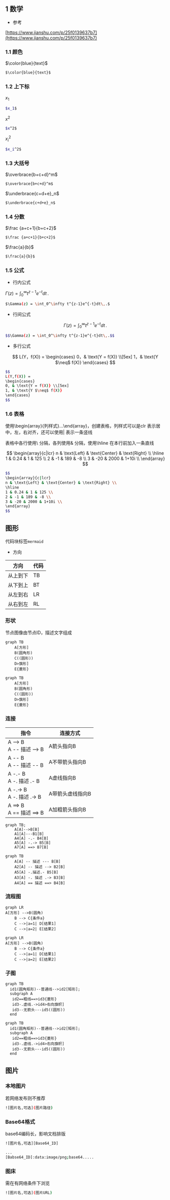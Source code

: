 <!--
 * @Description: 
 * @Version: 1.0
 * @Author: DaLao
 * @Email: dalao_li@163.com
 * @Date: 2021-11-16 23:39:26
 * @LastEditors: dalao
 * @LastEditTime: 2022-04-17 09:22:55
-->

## 1 数学

- 参考

[https://www.jianshu.com/p/25f0139637b7](https://www.jianshu.com/p/25f0139637b7)



### 1.1 颜色


$\color{blue}{text}$

```sh
$\color{blue}{text}$
```



### 1.2 上下标


$x_1$

```sh
$x_1$
```

$x^2$

```sh
$x^2$
```

$x_i^2$

```sh
$x_i^2$
```



### 1.3 大括号


$\overbrace{b+c+d}^m$

```sh
$\overbrace{b+c+d}^m$
```

$\underbrace{c+d+e}_n$

```sh
$\underbrace{c+d+e}_n$
```



### 1.4 分数


$\frac {a+c+1}{b+c+2}$

```sh
$\frac {a+c+1}{b+c+2}$
```


$\frac{a}{b}$

```sh
$\frac{a}{b}$
```



### 1.5 公式


- 行内公式

$\Gamma(z) = \int_0^\infty t^{z-1}e^{-t}dt\,.$

```sh
$\Gamma(z) = \int_0^\infty t^{z-1}e^{-t}dt\,.$
```


- 行间公式

$$\Gamma(z) = \int_0^\infty t^{z-1}e^{-t}dt\,.$$

```sh
$$\Gamma(z) = \int_0^\infty t^{z-1}e^{-t}dt\,.$$
```


- 多行公式

$$
L(Y，f(X)) =
\begin{cases}
0，& \text{Y = f(X)} \\[5ex]
1，& \text{Y $\neq$ f(X)}
\end{cases}
$$

```sh
$$
L(Y,f(X)) =
\begin{cases}
0, & \text{Y = f(X)} \\[5ex]
1, & \text{Y $\neq$ f(X)}
\end{cases}
$$
```


### 1.6 表格


使用\begin{array}{列样式}…\end{array}，创建表格，列样式可以是clr 表示居中，左，右对齐，还可以使用| 表示一条竖线

表格中各行使用\\ 分隔，各列使用& 分隔，使用\hline 在本行前加入一条直线


$$
\begin{array}{c|lcr}
n & \text{Left} & \text{Center} & \text{Right} \\
\hline
1 & 0.24 & 1 & 125 \\
2 & -1 & 189 & -8 \\
3 & -20 & 2000 & 1+10i \\
\end{array}
$$

```sh
$$
\begin{array}{c|lcr}
n & \text{Left} & \text{Center} & \text{Right} \\
\hline
1 & 0.24 & 1 & 125 \\
2 & -1 & 189 & -8 \\
3 & -20 & 2000 & 1+10i \\
\end{array}
$$
```


## 图形


代码块标签`mermaid`


- 方向

| 方向     | 代码 |
| -------- | ---- |
| 从上到下 | TB   |
| 从下到上 | BT   |
| 从左到右 | LR   |
| 从右到左 | RL   |



### 形状


节点图像由节点ID，描述文字组成

```mermaid
graph TB
    A[方形]
    B(圆角形)
    C((圆形))
    D>旗形]
    E{菱形}
```

```
graph TB
    A[方形]
    B(圆角形)
    C((圆形))
    D>旗形]
    E{菱形}
```


### 连接


| 指令                        | 连接方式         |
| --------------------------- | ---------------- |
| A --> B<br>A -- 描述 --> B  | A箭头指向B       |
| A -- B<br>A -- 描述 -- B    | A不带箭头指向B   |
| A -.- B<br>A -. 描述 .- B   | A虚线指向B       |
| A -.-> B<br>A -. 描述 .-> B | A带箭头虚线指向B |
| A ==> B<br>A == 描述 ==> B  | A加粗箭头指向B   |
```mermaid
graph TB;
    A[A]-->B[B]
    A1[A]---B1[B]
    A4[A] -.- B4[B] 
    A5[A] -.-> B5[B] 
    A7[A] ==> B7[B] 
```

```mermaid
graph TB
    A[A] -- 描述 --- B[B] 
    A2[A] -- 描述 --> B2[B] 
    A5[A] -.描述.- B5[B] 
    A3[A] -. 描述 .-> B3[B] 
    A4[A] == 描述 ==> B4[B] 
```


### 流程图


```mermaid
graph LR
A[方形] -->B(圆角)
    B --> C{条件a}
    C -->|a=1| D[结果1]
    C -->|a=2| E[结果2]
```


```
graph LR
A[方形] -->B(圆角)
    B --> C{条件a}
    C -->|a=1| D[结果1]
    C -->|a=2| E[结果2]
```


### 子图


```mermaid
graph TB
  id1(圆角矩形)--普通线-->id2[矩形];
  subgraph A
   id2==粗线==>id3{菱形}
   id3-.虚线.->id4>右向旗帜]
   id3--无箭头---id5((圆形))
  end
```

```
graph TB
  id1(圆角矩形)--普通线-->id2[矩形];
  subgraph A
   id2==粗线==>id3{菱形}
   id3-.虚线.->id4>右向旗帜]
   id3--无箭头---id5((圆形))
  end
```



## 图片


### 本地图片


若网络发布则不推荐

```sh
![图片名,可选](图片路径)
```



### Base64格式


base64编码长，影响文档排版
```sh
![图片名,可选][Base64_ID]

...
[Babse64_ID]:data:image/png;base64.....
```



### 图床


需在有网络条件下浏览

```sh
![图片名,可选](图片URL)
```